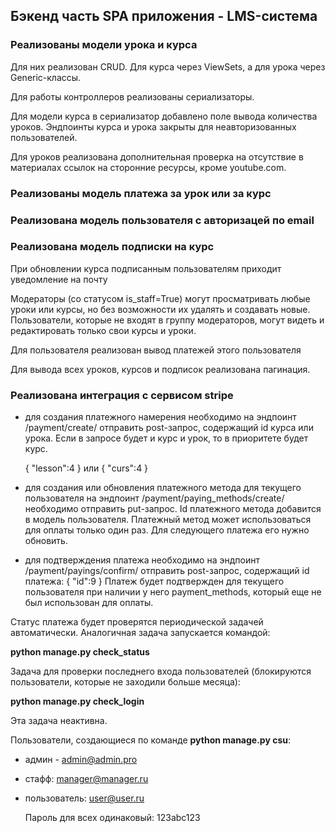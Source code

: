 ## Бэкенд часть SPA приложения - LMS-система

### Реализованы модели урока и курса
Для них реализован CRUD. Для курса через ViewSets, а для урока через Generic-классы.

Для работы контроллеров реализованы сериализаторы.

Для модели курса в сериализатор  добавлено поле вывода количества уроков.
Эндпоинты курса и урока закрыты для неавторизованных пользователей.

Для уроков реализована дополнительная проверка на отсутствие в материалах ссылок на сторонние ресурсы, кроме youtube.com.

### Реализованы модель платежа за урок или за курс

### Реализована модель пользователя с авторизацей по email

### Реализована модель подписки на курс
При обновлении курса подписанным пользователям приходит уведомление на почту

Модераторы (со статусом is_staff=True) могут просматривать любые уроки или курсы, но без возможности их удалять и создавать новые.
Пользователи, которые не входят в группу модераторов, могут видеть и редактировать только свои курсы и уроки.

Для пользователя реализован вывод платежей этого пользователя

Для вывода всех уроков, курсов и подписок реализована пагинация.

### Реализована интеграция с сервисом stripe
-   для создания платежного намерения необходимо на эндпоинт /payment/create/ отправить post-запрос, содержащий id курса или урока. Если в запросе будет и курс и урок, то в приоритете будет курс.

    {
        "lesson":4
    } или {
        "curs":4
    }

-   для создания или обновления платежного метода для текущего пользователя на эндпоинт /payment/paying_methods/create/ необходимо отправить put-запрос. Id платежного метода добавится в модель пользователя. Платежный метод может использоваться для оплаты только один раз. Для следующего платежа его нужно обновить.

-   для подтверждения платежа необходимо на эндпоинт /payment/payings/confirm/ отправить post-запрос, содержащий id платежа:
{
    "id":9
}
Платеж будет подтвержден для текущего пользователя при наличии у него payment_methods, который еще не был использован для оплаты.

Статус платежа будет проверятся периодической задачей автоматически. Аналогичная задача запускается командой:

__python manage.py check_status__

Задача для проверки последнего входа пользователей (блокируются пользователи, которые не заходили больше месяца):

__python manage.py check_login__

Эта задача неактивна.

Пользователи, создающиеся по команде __python manage.py csu__:

-   админ -
admin@admin.pro

-   стафф:
    manager@manager.ru

-   пользователь:
    user@user.ru

    Пароль для всех одинаковый:
    123abc123